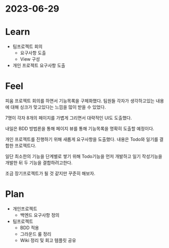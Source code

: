 # 2023-06-29

# Learn

- 팀프로젝트 회의
	- 요구사항 도출
	- View 구성
- 개인 프로젝트 요구사항 도출

# Feel

피움 프로젝트 회의를 하면서 기능목록을 구체화했다.
팀원들 각자가 생각하고있는 내용에 대해 싱크가 맞고있다는 느낌을 많이 받을 수 있었다.

7명이 각자 8개의 페이지를 가볍게 그리면서 대략적인 UI도 도출했다.

내일은 BDD 방법론을 통해 페이지 뷰를 통해 기능목록을 명확히 도출할 예정이다.

개인 프로젝트를 진행하기 위해 새롭게 요구사항을 도출했다.
내용은 Todo와 일기를 결합한 프로젝트다.

일단 최소한의 기능을 단계별로 쌓기 위해 Todo기능을 먼저 개발하고 일기 작성기능을 개발한 뒤 두 기능을 결합하려고한다.

조금 장기프로젝트가 될 것 같지만 꾸준히 해보자.

# Plan

- 개인프로젝트
	- 백엔드 요구사항 정의
- 팀프로젝트
	- BDD 적용
	- 그라운드 룰 정리
	- Wiki 정리 및 회고 템플릿 공유